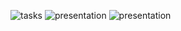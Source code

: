 ![tasks](https://news.microsoft.com/wp-content/uploads/prod/sites/612/2021/06/Hero-Bloom-Logo-800x533.jpg)
![presentation](https://drive.google.com/uc?export=view&id=1tz0w599McPl1xkHHR6Zf66XeCfa4N-5p)
![presentation](https://drive.google.com/uc?export=view&id=1DhSOUyIMV4tcTUP833_Vbidjg4d63fgT)

